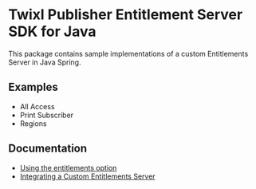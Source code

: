 # Twixl Publisher Entitlement Server SDK for Java

This package contains sample implementations of a custom Entitlements Server in Java Spring.

## Examples

* All Access
* Print Subscriber
* Regions

## Documentation

* [Using the entitlements option](https://help.twixlmedia.com/hc/en-us/articles/360000557749-Using-the-Entitlements-option)
* [Integrating a Custom Entitlements Server](https://help.twixlmedia.com/hc/en-us/articles/115000732265-Integrating-a-Custom-Entitlements-Server)
